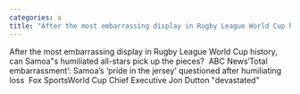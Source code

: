 ```yaml
---
categories: a
title: "After the most embarrassing display in Rugby League World Cup history can Samoas humiliated allstars pick up the pieces  ABC News"
---
```

After the most embarrassing display in Rugby League World Cup history, can Samoa"s humiliated all-stars pick up the pieces?&nbsp;&nbsp;ABC News‘Total embarrassment’: Samoa’s ‘pride in the jersey’ questioned after humiliating loss&nbsp;&nbsp;Fox SportsWorld Cup Chief Executive Jon Dutton "devastated"